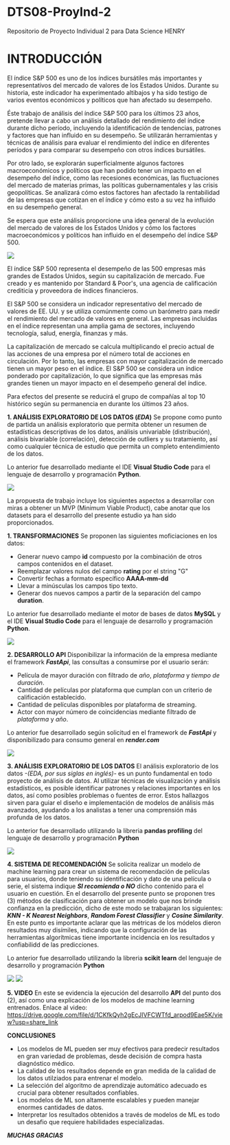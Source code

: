 # DTS08-ProyInd-2
Repositorio de Proyecto Individual 2 para Data Science HENRY

# INTRODUCCIÓN
El índice S&P 500 es uno de los índices bursátiles más importantes y representativos del mercado de valores de los Estados Unidos. Durante su historia, este indicador ha experimentado altibajos y ha sido testigo de varios eventos económicos y políticos que han afectado su desempeño.

Éste trabajo de análisis del índice S&P 500 para los últimos 23 años, pretende llevar a cabo un análisis detallado del rendimiento del índice durante dicho período, incluyendo la identificación de tendencias, patrones y factores que han influido en su desempeño. Se utilizarán herramientas y técnicas de análisis para evaluar el rendimiento del índice en diferentes períodos y para comparar su desempeño con otros índices bursátiles.

Por otro lado, se explorarán superficialmente algunos factores macroeconómicos y políticos que han podido tener un impacto en el desempeño del índice, como las recesiones económicas, las fluctuaciones del mercado de materias primas, las políticas gubernamentales y las crisis geopolíticas. Se analizará cómo estos factores han afectado la rentabilidad de las empresas que cotizan en el índice y cómo esto a su vez ha influido en su desempeño general.

Se espera que este análisis proporcione una idea general de la evolución del mercado de valores de los Estados Unidos y cómo los factores macroeconómicos y políticos han influido en el desempeño del índice S&P 500.

![](https://github.com/hoyped/DTS08-ProyInd-2/blob/main/_src/S&P500.png)

El índice S&P 500 representa el desempeño de las 500 empresas más grandes de Estados Unidos, según su capitalización de mercado. Fue creado y es mantenido por Standard & Poor's, una agencia de calificación crediticia y proveedora de índices financieros.

El S&P 500 se considera un indicador representativo del mercado de valores de EE. UU. y se utiliza comúnmente como un barómetro para medir el rendimiento del mercado de valores en general. Las empresas incluidas en el índice representan una amplia gama de sectores, incluyendo tecnología, salud, energía, finanzas y más.

La capitalización de mercado se calcula multiplicando el precio actual de las acciones de una empresa por el número total de acciones en circulación. Por lo tanto, las empresas con mayor capitalización de mercado tienen un mayor peso en el índice. El S&P 500 se considera un índice ponderado por capitalización, lo que significa que las empresas más grandes tienen un mayor impacto en el desempeño general del índice.

Para efectos del presente se reducirá el grupo de compañías al top 10 histórico según su permanencia en durante los últimos 23 años.

**1. ANÁLISIS EXPLORATORIO DE LOS DATOS (*EDA*)**
Se propone como punto de partida un análisis exploratorio que permita obtener un resumen de estadísticas descriptivas de los datos, análisis univariable (distribución), análisis bivariable (correlación), detección de outliers y su tratamiento, así como cualquier técnica de estudio que permita un completo entendimiento de los datos.

Lo anterior fue desarrollado mediante el IDE **Visual Studio Code** para el lenguaje de desarrollo y programación **Python**.

![](https://github.com/hoyped/DTS08-ProyInd-2/blob/main/_src/yahooFinanceAPI.jpg)












La propuesta de trabajo incluye los siguientes aspectos a desarrollar con miras a obtener un MVP (Minimum Viable Product), cabe anotar que los datasets para el desarrollo del presente estudio ya han sido proporcionados.

**1. TRANSFORMACIONES**
Se proponen las siguientes moficiaciones en los datos:
-   Generar nuevo campo **id** compuesto por la combinación de otros campos contenidos en el dataset.
-   Reemplazar valores nulos del campo **rating** por el string "G"
-   Convertir fechas a formato específico **AAAA-mm-dd**
-   Llevar a minúsculas los campos tipo texto.
-   Generar dos nuevos campos a partir de la separación del campo **duration**.

Lo anterior fue desarrollado mediante el motor de bases de datos **MySQL** y el IDE **Visual Studio Code** para el lenguaje de desarrollo y programación **Python**.

![](https://github.com/hoyped/DTS08-ProyInd-1/blob/main/_src/02.jpg)

**2. DESARROLLO API**
Disponibilizar la información de la empresa mediante el framework ***FastApi***, las consultas a consumirse por el usuario serán:
-   Película de mayor duración con filtrado de *año*, *plataforma* y *tiempo de duración*.
-   Cantidad de películas por plataforma que cumplan con un criterio de calificación establecido.
-   Cantidad de películas disponibles por plataforma de streaming.
-   Actor con mayor número de coincidencias mediante filtrado de *plataforma* y *año*.

Lo anterior fue desarrollado según solicitud en el framework de ***FastApi*** y disponibilizado para consumo general en ***render.com***

![](https://github.com/hoyped/DTS08-ProyInd-1/blob/main/_src/03.png)

**3. ANÁLISIS EXPLORATORIO DE LOS DATOS**
El análisis exploratorio de los datos *-(EDA, por sus siglas en inglés)-* es un punto fundamental en todo proyecto de análisis de datos. Al utilizar técnicas de visualización y análisis estadísticos, es posible identificar patrones y relaciones importantes en los datos, así como posibles problemas o fuentes de error. Estos hallazgos sirven para guiar el diseño e implementación de modelos de análisis más avanzados, ayudando a los analistas a tener una comprensión más profunda de los datos.

Lo anterior fue desarrollado utilizando la libreria **pandas profiling** del lenguaje de desarrollo y programación **Python**

![](https://github.com/hoyped/DTS08-ProyInd-1/blob/main/_src/04.png)

**4. SISTEMA DE RECOMENDACIÓN**
Se solicita realizar un modelo de machine learning para crear un sistema de recomendación de películas para usuarios, donde teniendo su identificación y dato de una película o serie, el sistema indique ***SI recomienda o NO*** dicho contenido para el usuario en cuestión.
En el desarrollo del presente punto se proponen tres (3) métodos de clasificación para obtener un modelo que nos brinde confianza en la predicción, dicho de este modo se trabajaran los siguientes: ***KNN - K Nearest Neighbors***, ***Random Forest Classifier*** y ***Cosine Similarity***.
En este punto es importante aclarar que las métricas de los módelos dieron resultados muy disímiles, indicando que la configuración de las herramientas algorítmicas tiene importante incidencia en los resultados y confiabilidd de las predicciones.

Lo anterior fue desarrollado utilizando la libreria **scikit learn** del lenguaje de desarrollo y programación **Python**

![](https://github.com/hoyped/DTS08-ProyInd-1/blob/main/_src/07.JPG)
![](https://github.com/hoyped/DTS08-ProyInd-1/blob/main/_src/08.JPG)

**5. VIDEO**
En este se evidencia la ejecución del desarrollo **API** del punto dos (2), así como una explicación de los modelos de machine learning entrenados.
Enlace al video:
https://drive.google.com/file/d/1CKfkQyh2gEcJIVFCWTfd_arpod9Eae5K/view?usp=share_link


**CONCLUSIONES**
-   Los modelos de ML pueden ser muy efectivos para predecir resultados en gran variedad de problemas, desde decisión de compra hasta diagnóstico médico.
-   La calidad de los resultados depende en gran medida de la calidad de los datos utilziados para entrenar el modelo.
-   La selección del algoritmo de aprendizaje automático adecuado es crucial para obtener resultados confiables.
-   Los modelos de ML son altamente escalables y pueden manejar enormes cantidades de datos.
-   Interpretar los resultados obtenidos a través de modelos de ML es todo un desafio que requiere habilidades especializadas.


***MUCHAS GRACIAS***
